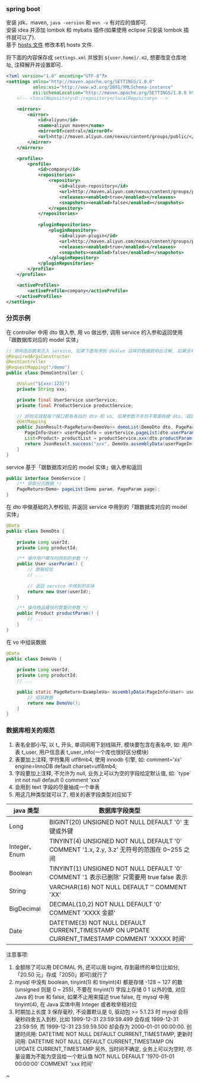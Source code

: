 
### spring boot

安装 jdk、maven, `java -version` 和 `mvn -v` 有对应的值即可.  
安装 idea 并添加 lombok 和 mybatis 插件(如果使用 eclipse 只安装 lombok 插件就可以了).  
基于 [hosts 文件](document/hosts.md) 修改本机 hosts 文件.

将下面的内容保存成 `settings.xml` 并放到 `${user.home}/.m2`, 想要改变仓库地址, 注释解开并设置即可.
```xml
<?xml version="1.0" encoding="UTF-8"?>
<settings xmlns="http://maven.apache.org/SETTINGS/1.0.0"
          xmlns:xsi="http://www.w3.org/2001/XMLSchema-instance"
          xsi:schemaLocation="http://maven.apache.org/SETTINGS/1.0.0 http://maven.apache.org/xsd/settings-1.0.0.xsd">
    <!-- <localRepository>D:/repository</localRepository> -->

    <mirrors>
        <mirror>
            <id>aliyun</id>
            <name>aliyun maven</name>
            <mirrorOf>central</mirrorOf>
            <url>http://maven.aliyun.com/nexus/content/groups/public/</url>
        </mirror>
    </mirrors>

    <profiles>
        <profile>
            <id>company</id>
            <repositories>
                <repository>
                    <id>aliyun-repository</id>
                    <url>http://maven.aliyun.com/nexus/content/groups/public/</url>
                    <releases><enabled>true</enabled></releases>
                    <snapshots><enabled>false</enabled></snapshots>
                </repository>
            </repositories>
            
            <pluginRepositories>
                <pluginRepository>
                    <id>aliyun-plugin</id>
                    <url>http://maven.aliyun.com/nexus/content/groups/public/</url>
                    <releases><enabled>true</enabled></releases>
                    <snapshots><enabled>false</enabled></snapshots>
                </pluginRepository>
            </pluginRepositories>
        </profile>
    </profiles>

    <activeProfiles>
        <activeProfile>company</activeProfile>
    </activeProfiles>
</settings>
```


### 分页示例

在 controller 中用 dto 做入参, 用 vo 做出参, 调用 service 的入参和返回使用「跟数据库对应的 model 实体」
```java
// 用构造函数来注入 service, 如果下面有用到 @Value 这样的数据就用此注解, 如果没有, 可以用 @AllArgsConstructor 注解
@RequiredArgsConstructor
@RestController
@RequestMapping("/demo")
public class DemoController {

    @Value("${xxx:123}")
    private String xxx;

    private final UserService userService;
    private final ProductService productService;

    // 好的实践是每个接口都有各自的 dto 和 vo, 如果参数不多则不需要构建 dto, 返回只有一个字段也不用新建 vo
    @GetMapping
    public JsonResult<PageReturn<DemoVo>> demoList(DemoDto dto, PageParam page) {
       PageInfo<User> userPageInfo = userService.pageList(dto.userParam(), page);
       List<Product> productList = productService.xxx(dto.productParam());
       return JsonResult.success("xxx", DemoVo.assemblyData(userPageInfo, productList));
    }
}
```

service 基于「跟数据库对应的 model 实体」做入参和返回
```java
public interface DemoService {
    /** 获取分页数据 */
    PageReturn<Demo> pageList(Demo param, PageParam page);
}
```

在 dto 中做基础的入参校验, 并返回 service 中用到的「跟数据库对应的 model 实体」
```java
@Data
public class DemoDto {
    
    private Long userId;
    private Long productId;

    /** 操作用户模块时用到的参数 */
    public User userParam() {
        // 数据校验
        // ...
        
        // 返回 service 中用到的实体
        return new User(userId);
    }

    /** 操作商品模块时需要的参数 */
    public Product productParam() {
        // ...
    }
}
```

在 vo 中组装数据
```java
@Data
public class DemoVo {
    
    private Long userId;
    private Long productId;
    // ...
    
    public static PageReturn<ExampleVo> assemblyData(PageInfo<User> userPageInfo, List<Product> productList) {
        // 组装数据
        return new DemoVo();
    }
}
```


### 数据库相关的规范

1. 表名全部小写, 以 t_ 开头, 单词间用下划线隔开, 模块要包含在表名中, 如: 用户表 t_user, 用户信息表 t_user_info(一个库也很好区分模块)
2. 表要加上注释, 字符集用 utf8mb4, 使用 innodb 引擎, 如:  comment='xx' engine=InnoDB default charset=utf8mb4;
3. 字段要加上注释, 不允许为 null, 业务上可以为空的字段给定默认值, 如: \`type\` int not null default 0 comment 'xxx'
4. 会用到 text 字段的尽量抽成一个单表
5. 用这几种类型就可以了, 相关的表字段类型对应如下

| java 类型     | 数据库字段类型                                                                                       |
| ------------- | -------------------------------------------------------------------------------------------------- |
| Long          | BIGINT(20)    UNSIGNED NOT NULL DEFAULT '0'                            主键或外键                   |
| Integer、Enum | TINYINT(4)    UNSIGNED NOT NULL DEFAULT '0' COMMENT '1.x, 2.y, 3.z'    无符号的范围在 0~255 之间     |
| Boolean       | TINYINT(1)    UNSIGNED NOT NULL DEFAULT '0' COMMENT '1 表示已删除'      只需要用 true false 表示     |
| String        | VARCHAR(16)   NOT NULL DEFAULT '' COMMENT 'XX'                                                    |
| BigDecimal    | DECIMAL(10,2) NOT NULL DEFAULT '0' COMMENT 'XXXX 金额'                                            |
| Date          | DATETIME(3)   NOT NULL DEFAULT CURRENT_TIMESTAMP ON UPDATE CURRENT_TIMESTAMP COMMENT 'XXXXX 时间' |

注意事项:
1. 金额除了可以用 DECIMAL 外, 还可以用 bigint, 存到最终的单位(比如分,「20.50 元」存成「2050」即可)就行了
2. mysql 中没有 boolean, tinyint(1) 和 tinyint(4) 都是存储 -128 ~ 127 的数(unsigned 则是 0 ~ 255),
   不要在 tinyint(1) 字段上存储 0 1 以外的值, 对应 Java 的 true 和 false,
   如果不止用来描述 true false, 在 mysql 中用 tinyint(4), 在 Java 实体中用 Integer 或者枚举相对应
3. 时期加上长度 3 保存毫秒, 不设置默认是 0, 驱动包 >= 5.1.23 时 mysql 会将毫秒四舍五入到秒,
   比如 1999-12-31 23:59:59.499 会存成 1999-12-31 23:59:59, 而 1999-12-31 23:59.59.500 却会存为 2000-01-01 00:00:00.
   创建时间用: DATETIME NOT NULL DEFAULT CURRENT_TIMESTAMP,
   更新时间用: DATETIME NOT NULL DEFAULT CURRENT_TIMESTAMP ON UPDATE CURRENT_TIMESTAMP
   另外, 当时间不确定, 业务上可以为空时, 尽量设置为不能为空且给一个默认值 NOT NULL DEFAULT '1970-01-01 00:00:00' COMMENT 'xxx 时间'

~
